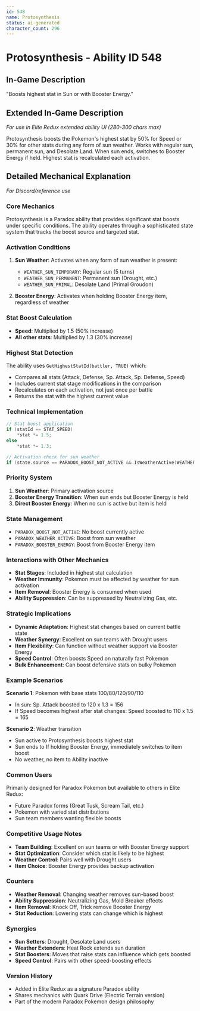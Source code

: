 ```yaml
---
id: 548
name: Protosynthesis
status: ai-generated
character_count: 296
---
```


# Protosynthesis - Ability ID 548

## In-Game Description
"Boosts highest stat in Sun or with Booster Energy."

## Extended In-Game Description
*For use in Elite Redux extended ability UI (280-300 chars max)*

Protosynthesis boosts the Pokemon's highest stat by 50% for Speed or 30% for other stats during any form of sun weather. Works with regular sun, permanent sun, and Desolate Land. When sun ends, switches to Booster Energy if held. Highest stat is recalculated each activation.

## Detailed Mechanical Explanation
*For Discord/reference use*

### Core Mechanics
Protosynthesis is a Paradox ability that provides significant stat boosts under specific conditions. The ability operates through a sophisticated state system that tracks the boost source and targeted stat.

### Activation Conditions
1. **Sun Weather**: Activates when any form of sun weather is present:
   - `WEATHER_SUN_TEMPORARY`: Regular sun (5 turns)
   - `WEATHER_SUN_PERMANENT`: Permanent sun (Drought, etc.)
   - `WEATHER_SUN_PRIMAL`: Desolate Land (Primal Groudon)

2. **Booster Energy**: Activates when holding Booster Energy item, regardless of weather

### Stat Boost Calculation
- **Speed**: Multiplied by 1.5 (50% increase)
- **All other stats**: Multiplied by 1.3 (30% increase)

### Highest Stat Detection
The ability uses `GetHighestStatId(battler, TRUE)` which:
- Compares all stats (Attack, Defense, Sp. Attack, Sp. Defense, Speed)
- Includes current stat stage modifications in the comparison
- Recalculates on each activation, not just once per battle
- Returns the stat with the highest current value

### Technical Implementation
```cpp
// Stat boost application
if (statId == STAT_SPEED)
    *stat *= 1.5;
else
    *stat *= 1.3;

// Activation check for sun weather
if (state.source == PARADOX_BOOST_NOT_ACTIVE && IsWeatherActive(WEATHER_SUN_ANY))
```

### Priority System
1. **Sun Weather**: Primary activation source
2. **Booster Energy Transition**: When sun ends but Booster Energy is held
3. **Direct Booster Energy**: When no sun is active but item is held

### State Management
- `PARADOX_BOOST_NOT_ACTIVE`: No boost currently active
- `PARADOX_WEATHER_ACTIVE`: Boost from sun weather
- `PARADOX_BOOSTER_ENERGY`: Boost from Booster Energy item

### Interactions with Other Mechanics
- **Stat Stages**: Included in highest stat calculation
- **Weather Immunity**: Pokemon must be affected by weather for sun activation
- **Item Removal**: Booster Energy is consumed when used
- **Ability Suppression**: Can be suppressed by Neutralizing Gas, etc.

### Strategic Implications
- **Dynamic Adaptation**: Highest stat changes based on current battle state
- **Weather Synergy**: Excellent on sun teams with Drought users
- **Item Flexibility**: Can function without weather support via Booster Energy
- **Speed Control**: Often boosts Speed on naturally fast Pokemon
- **Bulk Enhancement**: Can boost defensive stats on bulky Pokemon

### Example Scenarios
**Scenario 1**: Pokemon with base stats 100/80/120/90/110
- In sun: Sp. Attack boosted to 120 x 1.3 = 156
- If Speed becomes highest after stat changes: Speed boosted to 110 x 1.5 = 165

**Scenario 2**: Weather transition
- Sun active to Protosynthesis boosts highest stat
- Sun ends to If holding Booster Energy, immediately switches to item boost
- No weather, no item to Ability inactive

### Common Users
Primarily designed for Paradox Pokemon but available to others in Elite Redux:
- Future Paradox forms (Great Tusk, Scream Tail, etc.)
- Pokemon with varied stat distributions
- Sun team members wanting flexible boosts

### Competitive Usage Notes
- **Team Building**: Excellent on sun teams or with Booster Energy support
- **Stat Optimization**: Consider which stat is likely to be highest
- **Weather Control**: Pairs well with Drought users
- **Item Choice**: Booster Energy provides backup activation

### Counters
- **Weather Removal**: Changing weather removes sun-based boost
- **Ability Suppression**: Neutralizing Gas, Mold Breaker effects
- **Item Removal**: Knock Off, Trick remove Booster Energy
- **Stat Reduction**: Lowering stats can change which is highest

### Synergies
- **Sun Setters**: Drought, Desolate Land users
- **Weather Extenders**: Heat Rock extends sun duration
- **Stat Boosters**: Moves that raise stats can influence which gets boosted
- **Speed Control**: Pairs with other speed-boosting effects

### Version History
- Added in Elite Redux as a signature Paradox ability
- Shares mechanics with Quark Drive (Electric Terrain version)
- Part of the modern Paradox Pokemon design philosophy